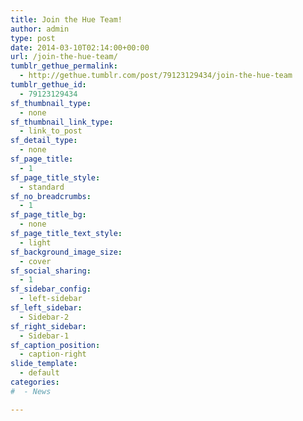 ```yaml
---
title: Join the Hue Team!
author: admin
type: post
date: 2014-03-10T02:14:00+00:00
url: /join-the-hue-team/
tumblr_gethue_permalink:
  - http://gethue.tumblr.com/post/79123129434/join-the-hue-team
tumblr_gethue_id:
  - 79123129434
sf_thumbnail_type:
  - none
sf_thumbnail_link_type:
  - link_to_post
sf_detail_type:
  - none
sf_page_title:
  - 1
sf_page_title_style:
  - standard
sf_no_breadcrumbs:
  - 1
sf_page_title_bg:
  - none
sf_page_title_text_style:
  - light
sf_background_image_size:
  - cover
sf_social_sharing:
  - 1
sf_sidebar_config:
  - left-sidebar
sf_left_sidebar:
  - Sidebar-2
sf_right_sidebar:
  - Sidebar-1
sf_caption_position:
  - caption-right
slide_template:
  - default
categories:
#  - News

---
```

